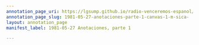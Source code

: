 ```yaml
---
annotation_page_uri: https://lgsump.github.io/radio-venceremos-espanol/annotations/1981-05-27-anotaciones-parte-1-canvas-1-m-sica-.json
annotation_page_slug: 1981-05-27-anotaciones-parte-1-canvas-1-m-sica-
layout: annotation_page
manifest_label: 1981-05-27 Anotaciones, parte 1

---
```

